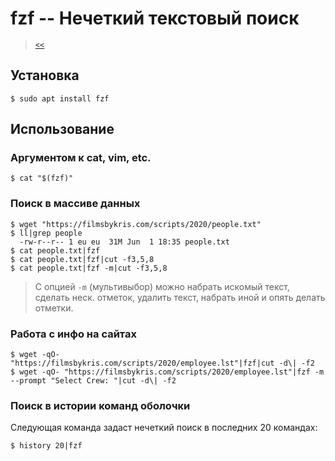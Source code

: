 # fzf -- Нечеткий текстовый поиск

> [`<<`](../index.md)

## Установка

```
$ sudo apt install fzf
```

## Использование

### Аргументом к cat, vim, etc.

```
$ cat "$(fzf)"
```

### Поиск в массиве данных

```
$ wget "https://filmsbykris.com/scripts/2020/people.txt"
$ ll|grep people
  -rw-r--r-- 1 eu eu  31M Jun  1 18:35 people.txt
$ cat people.txt|fzf
$ cat people.txt|fzf|cut -f3,5,8
$ cat people.txt|fzf -m|cut -f3,5,8
```

> С опцией `-m` (мультивыбор) можно набрать искомый текст, сделать неск. отметок, удалить текст, набрать иной и опять делать отметки.

### Работа с инфо на сайтах

```
$ wget -qO- "https://filmsbykris.com/scripts/2020/employee.lst"|fzf|cut -d\| -f2
$ wget -qO- "https://filmsbykris.com/scripts/2020/employee.lst"|fzf -m --prompt "Select Crew: "|cut -d\| -f2
```

### Поиск в истории команд оболочки

Следующая команда задаст нечеткий поиск в последних 20 командах:

```
$ history 20|fzf
```
